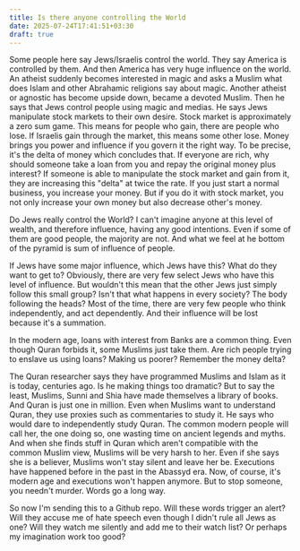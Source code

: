 ```yaml
---
title: Is there anyone controlling the World
date: 2025-07-24T17:41:51+03:30
draft: true
---
```


Some people here say Jews/Israelis control the world. They say America is controlled by them. And then America has very huge influence on the world. An atheist suddenly becomes interested in magic and asks a Muslim what does Islam and other Abrahamic religions say about magic. Another atheist or agnostic has become upside down, became a devoted Muslim. Then he says that Jews control people using magic and medias. He says Jews manipulate stock markets to their own desire. Stock market is approximately a zero sum game. This means for people who gain, there are people who lose. If Israelis gain through the market, this means some other lose. Money brings you power and influence if you govern it the right way. To be precise, it's the delta of money which concludes that. If everyone are rich, why should someone take a loan from you and repay the original money plus interest? If someone is able to manipulate the stock market and gain from it, they are increasing this "delta" at twice the rate. If you just start a normal business, you increase your money. But if you do it with stock market, you not only increase your own money but also decrease other's money.

Do Jews really control the World? I can't imagine anyone at this level of wealth, and therefore influence, having any good intentions. Even if some of them are good people, the majority are not. And what we feel at he bottom of the pyramid is sum of influence of people.

If Jews have some major influence, which Jews have this? What do they want to get to? Obviously, there are very few select Jews who have this level of influence. But wouldn't this mean that the other Jews just simply follow this small group? Isn't that what happens in every society? The body following the heads? Most of the time, there are very few people who think independently, and act dependently. And their influence will be lost because it's a summation.

In the modern age, loans with interest from Banks are a common thing. Even though Quran forbids it, some Muslims just take them. Are rich people trying to enslave us using loans? Making us poorer? Remember the money delta?

The Quran researcher says they have programmed Muslims and Islam as it is today, centuries ago. Is he making things too dramatic? But to say the least, Muslims, Sunni and Shia have made themselves a library of books. And Quran is just one in million. Even when Muslims want to understand Quran, they use proxies such as commentaries to study it. He says who would dare to independently study Quran. The common modern people will call her, the one doing so, one wasting time on ancient legends and myths. And when she finds stuff in Quran which aren't compatible with the common Muslim view, Muslims will be very harsh to her. Even if she says she is a believer, Muslims won't stay silent and leave her be. Executions have happened before in the past in the Abassyd era. Now, of course, it's modern age and executions won't happen anymore. But to stop someone, you needn't murder. Words go a long way.

So now I'm sending this to a Github repo. Will these words trigger an alert? Will they accuse me of hate speech even though I didn't rule all Jews as one? Will they watch me silently and add me to their watch list? Or perhaps my imagination work too good?